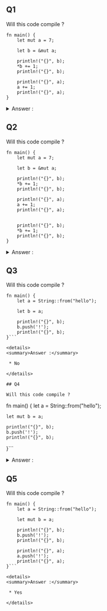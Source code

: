## Q1

Will this code compile ?
```
fn main() {
    let mut a = 7;
    
    let b = &mut a;     

    println!("{}", b);
    *b += 1;
    println!("{}", b);

    println!("{}", a);
    a += 1;
    println!("{}", a);
}
```

<details>
<summary>Answer :</summary>

 * Yes

</details>

## Q2

Will this code compile ?
```
fn main() {
    let mut a = 7;
    
    let b = &mut a;     

    println!("{}", b);
    *b += 1;
    println!("{}", b);

    println!("{}", a);
    a += 1;
    println!("{}", a);


    println!("{}", b);
    *b += 1;
    println!("{}", b);
}
```

<details>
<summary>Answer :</summary>

 * No

</details>

## Q3

Will this code compile ?
```
fn main() {
    let a = String::from("hello");
    
    let b = a;    

    println!("{}", b);
    b.push('!');
    println!("{}", b);
}```

<details>
<summary>Answer :</summary>

 * No

</details>

## Q4

Will this code compile ?
```
fn main() {
    let a = String::from("hello");
    
    let mut b = a;    

    println!("{}", b);
    b.push('!');
    println!("{}", b);
}```

<details>
<summary>Answer :</summary>

 * Yes

</details>

## Q5

Will this code compile ?
```
fn main() {
    let a = String::from("hello");
    
    let mut b = a;    

    println!("{}", b);
    b.push('!');
    println!("{}", b);

    println!("{}", a);
    a.push('!');
    println!("{}", a); 
}```

<details>
<summary>Answer :</summary>

 * Yes

</details>

